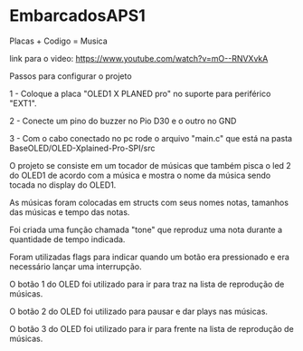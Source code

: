 # EmbarcadosAPS1
Placas + Codigo = Musica

link para o video: https://www.youtube.com/watch?v=mO--RNVXvkA

Passos para configurar o projeto


1 - Coloque a placa "OLED1 X PLANED pro" no suporte para periférico "EXT1".

2 - Conecte um pino do buzzer no Pio D30 e o outro no GND

3 - Com o cabo conectado no pc rode o arquivo "main.c" que está na pasta BaseOLED/OLED-Xplained-Pro-SPI/src


O projeto se consiste em um tocador de músicas que também pisca o led 2 do OLED1 de acordo com a música e mostra o nome da música sendo tocada no display do OLED1.

As músicas foram colocadas em structs com seus nomes notas, tamanhos das músicas e tempo das notas.

Foi criada uma função chamada "tone" que reproduz uma nota durante a quantidade de tempo indicada.

Foram utilizadas flags para indicar quando um botão era pressionado e era necessário lançar uma interrupção.


O botão 1 do OLED foi utilizado para ir para traz na lista de reprodução de músicas.

O botão 2 do OLED foi utilizado para pausar e dar plays nas músicas.

O botão 3 do OLED foi utilizado para ir para frente na lista de reprodução de músicas.
